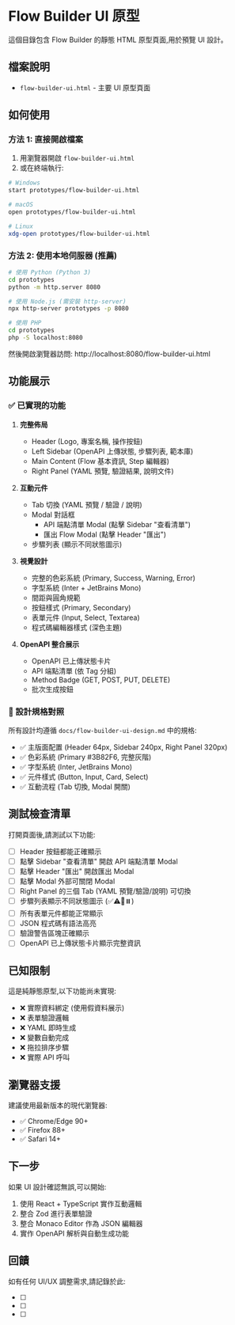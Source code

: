 # Flow Builder UI 原型

這個目錄包含 Flow Builder 的靜態 HTML 原型頁面,用於預覽 UI 設計。

## 檔案說明

- `flow-builder-ui.html` - 主要 UI 原型頁面

## 如何使用

### 方法 1: 直接開啟檔案

1. 用瀏覽器開啟 `flow-builder-ui.html`
2. 或在終端執行:

```bash
# Windows
start prototypes/flow-builder-ui.html

# macOS
open prototypes/flow-builder-ui.html

# Linux
xdg-open prototypes/flow-builder-ui.html
```

### 方法 2: 使用本地伺服器 (推薦)

```bash
# 使用 Python (Python 3)
cd prototypes
python -m http.server 8080

# 使用 Node.js (需安裝 http-server)
npx http-server prototypes -p 8080

# 使用 PHP
cd prototypes
php -S localhost:8080
```

然後開啟瀏覽器訪問: http://localhost:8080/flow-builder-ui.html

## 功能展示

### ✅ 已實現的功能

1. **完整佈局**
   - Header (Logo, 專案名稱, 操作按鈕)
   - Left Sidebar (OpenAPI 上傳狀態, 步驟列表, 範本庫)
   - Main Content (Flow 基本資訊, Step 編輯器)
   - Right Panel (YAML 預覽, 驗證結果, 說明文件)

2. **互動元件**
   - Tab 切換 (YAML 預覽 / 驗證 / 說明)
   - Modal 對話框
     - API 端點清單 Modal (點擊 Sidebar "查看清單")
     - 匯出 Flow Modal (點擊 Header "匯出")
   - 步驟列表 (顯示不同狀態圖示)

3. **視覺設計**
   - 完整的色彩系統 (Primary, Success, Warning, Error)
   - 字型系統 (Inter + JetBrains Mono)
   - 間距與圓角規範
   - 按鈕樣式 (Primary, Secondary)
   - 表單元件 (Input, Select, Textarea)
   - 程式碼編輯器樣式 (深色主題)

4. **OpenAPI 整合展示**
   - OpenAPI 已上傳狀態卡片
   - API 端點清單 (依 Tag 分組)
   - Method Badge (GET, POST, PUT, DELETE)
   - 批次生成按鈕

### 🎨 設計規格對照

所有設計均遵循 `docs/flow-builder-ui-design.md` 中的規格:

- ✅ 主版面配置 (Header 64px, Sidebar 240px, Right Panel 320px)
- ✅ 色彩系統 (Primary #3B82F6, 完整灰階)
- ✅ 字型系統 (Inter, JetBrains Mono)
- ✅ 元件樣式 (Button, Input, Card, Select)
- ✅ 互動流程 (Tab 切換, Modal 開關)

## 測試檢查清單

打開頁面後,請測試以下功能:

- [ ] Header 按鈕都能正確顯示
- [ ] 點擊 Sidebar "查看清單" 開啟 API 端點清單 Modal
- [ ] 點擊 Header "匯出" 開啟匯出 Modal
- [ ] 點擊 Modal 外部可關閉 Modal
- [ ] Right Panel 的三個 Tab (YAML 預覽/驗證/說明) 可切換
- [ ] 步驟列表顯示不同狀態圖示 (✅⚠️📝⏸️)
- [ ] 所有表單元件都能正常顯示
- [ ] JSON 程式碼有語法高亮
- [ ] 驗證警告區塊正確顯示
- [ ] OpenAPI 已上傳狀態卡片顯示完整資訊

## 已知限制

這是純靜態原型,以下功能尚未實現:

- ❌ 實際資料綁定 (使用假資料展示)
- ❌ 表單驗證邏輯
- ❌ YAML 即時生成
- ❌ 變數自動完成
- ❌ 拖拉排序步驟
- ❌ 實際 API 呼叫

## 瀏覽器支援

建議使用最新版本的現代瀏覽器:

- ✅ Chrome/Edge 90+
- ✅ Firefox 88+
- ✅ Safari 14+

## 下一步

如果 UI 設計確認無誤,可以開始:

1. 使用 React + TypeScript 實作互動邏輯
2. 整合 Zod 進行表單驗證
3. 整合 Monaco Editor 作為 JSON 編輯器
4. 實作 OpenAPI 解析與自動生成功能

## 回饋

如有任何 UI/UX 調整需求,請記錄於此:

- [ ]
- [ ]
- [ ]
